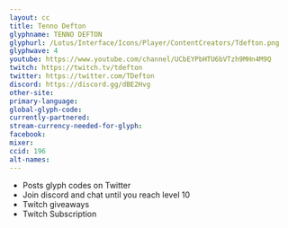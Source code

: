 ```yaml
---
layout: cc
title: Tenno Defton
glyphname: TENNO DEFTON
glyphurl: /Lotus/Interface/Icons/Player/ContentCreators/Tdefton.png
glyphwave: 4
youtube: https://www.youtube.com/channel/UCbEYPbHTU6bVTzh9MHn4M9Q
twitch: https://twitch.tv/tdefton
twitter: https://twitter.com/TDefton
discord: https://discord.gg/dBE2Hvg
other-site:
primary-language:
global-glyph-code:
currently-partnered:
stream-currency-needed-for-glyph:
facebook:
mixer:
ccid: 196
alt-names:
---
```

* Posts glyph codes on Twitter
* Join discord and chat until you reach level 10
* Twitch giveaways
* Twitch Subscription
